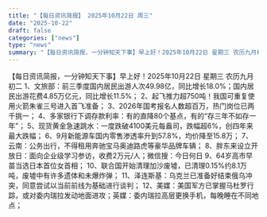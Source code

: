 ```yaml
---
title: "【每日资讯简报】 2025年10月22日 周三"
date: "2025-10-22"
draft: false
categories: ["news"]
type: "news"
summary: "【每日资讯简报，一分钟知天下事】早上好！2025年10月22日 星期三 农历九月初二"
---
```


【每日资讯简报，一分钟知天下事】早上好！2025年10月22日  星期三  农历九月初二
1、文旅部：前三季度国内居民出游人次49.98亿，同比增长18.0%；国内居民出游花费4.85万亿元，同比增长11.5%；
2、起飞推力超750吨！我国可重复使用火箭朱雀三号进入首飞准备；
3、2026年国考报名人数超百万，热门岗位已两千挑一；
4、多家银行下调存款利率：有的直降80个基点，有的“存三年不如存一年”；
5、现货黄金急速跳水：一度跌破4100美元每盎司，跌幅超6%，创四年来最大跌幅；
6、9月新能源车国内零售渗透率升到57.8%，均价降至15.8万；
7、云南：公务出行，不得租用奔驰宝马奥迪路虎等豪华品牌车辆；
8、胖东来设立开放日：面向企业级学习参访，收费2万元/人；微信搜：今日何日
9、64岁高市早苗当选日本首位女首相；
10、联合国开始清理加沙废墟，已清理0.15%约8.1万吨，废墟中有许多遗体和未爆炸弹；
11、泽连斯基：乌克兰已准备好结束俄乌冲突，同意尝试以当前前线为基础进行谈判；
12、美媒：美国军方已掌握马杜罗行踪，或对委内瑞拉发动地面进攻；英媒：委内瑞拉高层更换手机，每晚睡在不同地点；